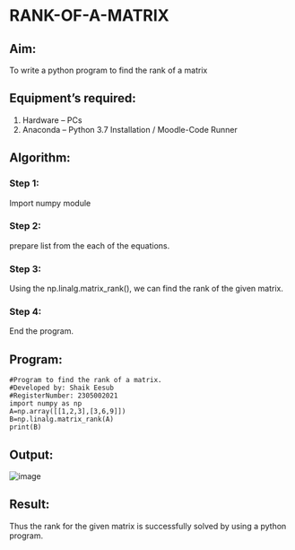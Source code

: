 # RANK-OF-A-MATRIX
## Aim:
To write a python program to find the rank of a matrix
## Equipment’s required:
1. 	Hardware – PCs
2. 	Anaconda – Python 3.7 Installation / Moodle-Code Runner
## Algorithm:
### Step 1: 
Import numpy module 

### Step 2: 
prepare list from the each of the equations.

### Step 3: 
Using the np.linalg.matrix_rank(), we can find the rank of the given matrix.
### Step 4:
End the program.

## Program:
```
#Program to find the rank of a matrix.
#Developed by: Shaik Eesub
#RegisterNumber: 2305002021
import numpy as np
A=np.array([[1,2,3],[3,6,9]])
B=np.linalg.matrix_rank(A)
print(B)
```

## Output:
![image](https://github.com/adhi2k/RANK-OF-A-MATRIX/assets/145216997/da650611-4c9d-42be-9427-0c2b1cfbb273)



## Result:
Thus the rank for the given matrix is successfully solved by  using a python program.

